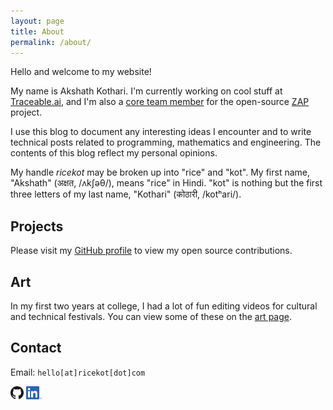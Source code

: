 ```yaml
---
layout: page
title: About
permalink: /about/
---
```


Hello and welcome to my website!

My name is Akshath Kothari.
I'm currently working on cool stuff at [Traceable.ai](https://traceable.ai), and I'm also a [core team member](https://www.zaproxy.org/docs/team/ricekot/) for the open-source [ZAP](https://zaproxy.org) project.

I use this blog to document any interesting ideas I encounter and to write technical posts related to programming, mathematics and engineering. The contents of this blog reflect my personal opinions.

My handle *ricekot* may be broken up into "rice" and "kot".
My first name, "Akshath" (अक्षत, /ʌkʃəθ/), means "rice" in Hindi.
"kot" is nothing but the first three letters of my last name, "Kothari" (कोठारी, /kotʰari/).

## Projects

Please visit my [GitHub profile](https://github.com/ricekot/) to view my open source contributions.

## Art

In my first two years at college, I had a lot of fun editing videos for cultural and technical festivals. You can view some of these on the [art page](/art/).

## Contact

Email: `hello[at]ricekot[dot]com`  

<a href="https://github.com/ricekot"><img src="/assets/images/GitHub-Mark-32px.png" height=21px /></a>
<a href="https://www.linkedin.com/in/ricekot/"><img src="/assets/images/LI-In-Bug.png" height=21px /></a>
